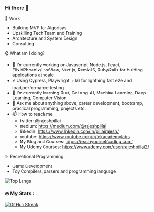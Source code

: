 ### Hi there 👋

<!--
**rajeshpillai/rajeshpillai** is a ✨ _special_ ✨ repository because its `README.md` (this file) appears on your GitHub profile.

Here are some ideas to get you started:

- 🔭 I’m currently working on Javascript, React, Elixir, Phoenix, Ruby/Rails, Next.js, Remix
- 🌱 I’m currently learning Rust, GoLang
- 👯 I’m looking to collaborate on ...
- 🤔 I’m looking for help with ...
- 💬 Ask me about ...
- 📫 How to reach me: ...
- 😄 Pronouns: ...
- ⚡ Fun fact: ...
-->

🏢 Work
- Building MVP for Algorisys
- Upskilling Tech Team and Training
- Architecture and System Design
- Consulting  

⌚️ What am I doing?
- 🔭 I’m currently working on Javascript, Node.js, React, Elixir/Phoenix/LiveView, Next.js, RemixJS, Ruby/Rails for building applications at scale
- ⚡ Using Cypress, Playwright + k6 for lightning fast e2e and load/performance testing
- 🌱 I’m currently learning Rust, GoLang, AI, Machine Learning, Deep Learning, Computer Vision
- 💬 Ask me about anything above, career development, bootcamp, practical programming, projects etc.
- 📫 How to reach me
  - twitter:  @rajeshpillai
  - medium:   https://medium.com/@rajeshpillai
  - linkedin: https://www.linkedin.com/in/pillairajesh/
  - youtube:  https://www.youtube.com/c/tekacademylabs
  - My Blog and Courses:  https://teachyourselfcoding.com/
  - My Udemy Courses: https://www.udemy.com/user/rajeshpillai2/
 
✨ Recreational Programming
- Game Development
- Toy Compilers, parsers and programming language


![Top Langs](https://github-readme-stats.vercel.app/api/top-langs/?username=yourusername&layout=compact)


### :fire: My Stats :
[![GitHub Streak](http://github-readme-streak-stats.herokuapp.com?user=rajeshpillai&theme=dark&background=000000)](https://git.io/streak-stats)

